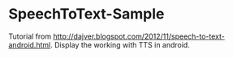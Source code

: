 SpeechToText-Sample
===================
Tutorial from http://dajver.blogspot.com/2012/11/speech-to-text-android.html. Display the working with TTS in android.
